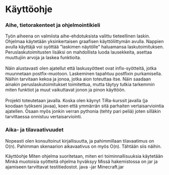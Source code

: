 <h1>Käyttöohje</h1>

<h3>Aihe, tietorakenteet ja ohjelmointikieli</h3>
Työn aiheena on valmiista aihe-ehdotuksista valittu tieteellinen laskin. Ohjelmaa käytetään yksinkertaisen graafisen käyttöliittymän avulla. Nappien avulla käyttäjä voi syöttää "laskimen näytölle" haluamansa laskutoimituksen. Peruslaskutoimitusten lisäksi on mahdollista luoda lausekkeita, asettaa muuttujiin arvoja ja laskea funktioita.
<br>
<br>
Näin alustavasti olen ajatellut että laskusyötteet ovat infix-syötteitä, jotka muunnetaan postfix-muotoon. Laskeminen tapahtuu postfixin purkamisella. Näihin tarvitaan kekoa ja jonoa, jotka aion toteuttaa itse. Näin saadaan ainakin peruslaskutoimitukset toimitettua, mutta täytyy tutkia tarkemmin miten funktiot ja muut vaikuttavat jonon ja pinon käyttöön.
<br>
<br>
Projekti toteutetaan javalla. Koska olen käynyt TiRa-kurssit javalla (ja koodaan työkseni javaa), koen että ymmärrän sitä parhaiten vertaisarviointia ajatellen. Osaan myös jonkin verran pythonia (tehty pari peliä) joten silläkin tarvittaessa onnistuu vertaisarviointi.


<h3>Aika- ja tilavaativuudet</h3>

Nopeasti olen konsultoinut kirjallisuutta, ja pahimmillaan tilavaatimus on O(n). Pahimman skenaarion aikavaativus on myös O(n). Tähtään siis näihin.

Käyttöohje
Miten ohjelma suoritetaan, miten eri toiminnallisuuksia käytetään
Minkä muotoisia syötteitä ohjelma hyväksyy
Missä hakemistossa on jar ja ajamiseen tarvittavat testitiedostot.
java -jar Minecraft.jar
